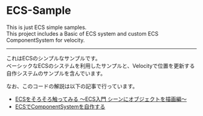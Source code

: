 # ECS-Sample

This is just ECS simple samples.  
This project includes a Basic of ECS system and custom ECS ComponentSystem for velocity.

-------------------------------


これはECSのシンプルなサンプルです。  
ベーシックなECSのシステムを利用したサンプルと、Velocityで位置を更新する自作システムのサンプルを含んでいます。

なお、このコードの解説は以下の記事で行っています。

- [ECSをそろそろ触ってみる ～ECS入門 シーンにオブジェクトを描画編～](http://edom18.hateblo.jp/entry/2018/12/16/193928)
- [ECSでComponentSystemを自作する](http://edom18.hateblo.jp/entry/2018/12/22/140005)
